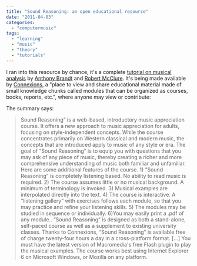 ```yaml
---
title: "Sound Reasoning: an open educational resource"
date: "2011-04-03"
categories: 
  - "computermusic"
tags: 
  - "learning"
  - "music"
  - "theory"
  - "tutorials"
---
```


I ran into this resource by chance, it's a complete [tutorial on musical analysis](http://cnx.org/content/col10214/latest/) by [Anthony Brandt](http://cnx.org/member_profile/abrandt) and [Robert McClure](http://cnx.org/member_profile/rwmcclure). It's being made available by [Connexions](http://cnx.org/), a "place to view and share educational material made of small knowledge chunks called modules that can be organized as courses, books, reports, etc.", where anyone may view or contribute:

The summary says:

> Sound Reasoning” is a web-based, introductory music appreciation course. It offers a new approach to music appreciation for adults, focusing on style-independent concepts. While the course concentrates primarily on Western classical and modern music, the concepts that are introduced apply to music of any style or era. The goal of “Sound Reasoning” is to equip you with questions that you may ask of any piece of music, thereby creating a richer and more comprehensive understanding of music both familiar and unfamiliar. Here are some additional features of the course. 1) ”Sound Reasoning” is completely listening based. No ability to read music is required. 2) The course assumes little or no musical background. A minimum of terminology is invoked. 3) Musical examples are interpolated directly into the text. 4) The course is interactive. A “listening gallery” with exercises follows each module, so that you may practice and refine your listening skills. 5) The modules may be studied in sequence or individually. 6)You may easily print a .pdf of any module.. “Sound Reasoning” is designed as both a stand-alone, self-paced course as well as a supplement to existing university classes. Thanks to Connexions, “Sound Reasoning” is available free of charge twenty-four hours a day in a cross-platform format. \[...\] You must have the latest version of Macromedia's free Flash plugin to play the musical examples. The course works best using Internet Explorer 6 on Microsoft Windows, or Mozilla on any platform.
